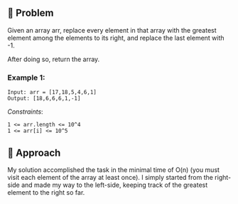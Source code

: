 ## 🧐 Problem
Given an array arr, replace every element in that array with the greatest element among the elements to its right, and replace the last element with -1.

After doing so, return the array.

### Example 1:
``` 
Input: arr = [17,18,5,4,6,1]
Output: [18,6,6,6,1,-1]
```

*Constraints*:
``` 
1 <= arr.length <= 10^4
1 <= arr[i] <= 10^5
```

## 💬 Approach
My solution accomplished the task in the minimal time of O(n) (you must visit each element of the array at least once). I simply started from the right-side and made my way to the left-side, keeping track of the greatest element to the right so far.
